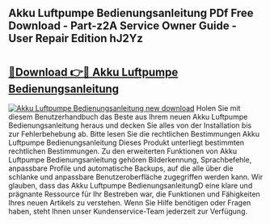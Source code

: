 ## Akku Luftpumpe Bedienungsanleitung PDf Free Download - Part-z2A Service Owner Guide - User Repair Edition hJ2Yz

# <h2><a href="http://df3jrf.blite.top/?on=Akku+Luftpumpe+Bedienungsanleitung">🔗Download 👉🔴 Akku Luftpumpe Bedienungsanleitung</a></h2>

[![Akku Luftpumpe Bedienungsanleitung new download](https://i.imgur.com/lujVjoI.png)](http://df3jrf.blite.top/?on=Akku+Luftpumpe+Bedienungsanleitung)
Holen Sie mit diesem Benutzerhandbuch das Beste aus Ihrem neuen Akku Luftpumpe Bedienungsanleitung heraus und decken Sie alles von der Installation bis zur Fehlerbehebung ab. Bitte lesen Sie die rechtlichen Bestimmungen Akku Luftpumpe Bedienungsanleitung Dieses Produkt unterliegt bestimmten rechtlichen Bestimmungen. Zu den erweiterten Funktionen von Akku Luftpumpe Bedienungsanleitung gehören Bilderkennung, Sprachbefehle, anpassbare Profile und automatische Backups, auf die alle über die schlanke und anpassbare Benutzeroberfläche zugegriffen werden kann. Wir glauben, dass das Akku Luftpumpe BedienungsanleitungD eine klare und prägnante Ressource für Ihr Bestreben war, die Funktionen und Fähigkeiten Ihres neuen Artikels zu verstehen. Wenn Sie Hilfe benötigen oder Fragen haben, steht Ihnen unser Kundenservice-Team jederzeit zur Verfügung.
